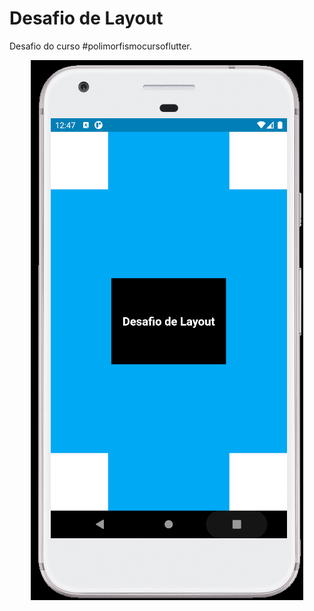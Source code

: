 # Desafio de Layout

Desafio do curso #polimorfismocursoflutter.

<p align="center">
    <img  src="image/desa.png">
</p>

